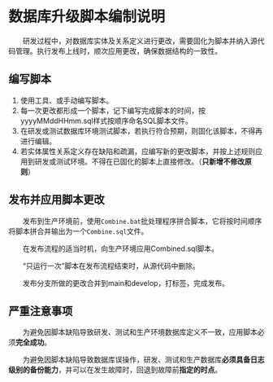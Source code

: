 # 数据库升级脚本编制说明

&emsp;&emsp;研发过程中，对数据库实体及关系定义进行更改，需要固化为脚本并纳入源代码管理。执行发布上线时，顺次应用更改，确保数据结构的一致性。

## 编写脚本

1. 使用工具、或手动编写脚本。
2. 每一次更改都形成一个脚本，记下编写完成脚本的时间，按yyyyMMddHHmm.sql样式按顺序命名SQL脚本文件。
3. 在研发或测试数据库环境测试脚本，若执行符合预期，则固化该脚本，不得再进行编辑。
4. 若实体属性关系定义存在缺陷和疏漏，应编写新的更改脚本，并按上述规则应用到研发或测试环境。不得在已固化的脚本上直接修改。（**只新增不修改原则**） 

## 发布并应用脚本更改

&emsp;&emsp;发布到生产环境前，使用`Combine.bat`批处理程序拼合脚本，它将按时间顺序将脚本拼合并输出为一个`Combine.sql`文件。

&emsp;&emsp;在发布流程的适当时机，向生产环境应用Combined.sql脚本。

&emsp;&emsp;“只运行一次”脚本在发布流程结束时，从源代码中删除。

&emsp;&emsp;发布分支所做的更改合并到main和develop，打标签，完成发布。

## 严重注意事项

&emsp;&emsp;为避免因脚本缺陷导致研发、测试和生产环境数据库定义不一致，应用脚本必须**完全成功**。

&emsp;&emsp;为避免因脚本缺陷导致数据库误操作，研发、测试和生产数据库**必须具备日志级别的备份能力**，并可以在发生故障时，回退到故障前**指定的时点**。